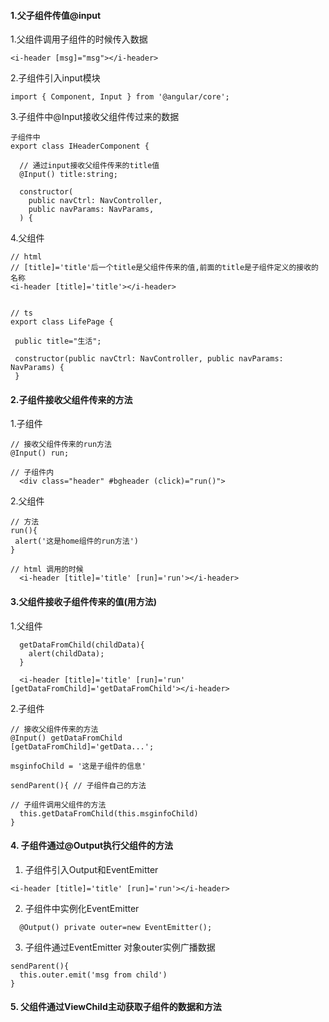 #### 1.父子组件传值@input
1.父组件调用子组件的时候传入数据
 
```
<i-header [msg]="msg"></i-header>
```
2.子组件引入input模块
 
```
import { Component, Input } from '@angular/core';
```
3.子组件中@Input接收父组件传过来的数据

```
子组件中
export class IHeaderComponent {

  // 通过input接收父组件传来的title值
  @Input() title:string;

  constructor(
    public navCtrl: NavController,
    public navParams: NavParams,
  ) {
```
4.父组件
 
 ```
 // html
 // [title]='title'后一个title是父组件传来的值,前面的title是子组件定义的接收的名称
<i-header [title]='title'></i-header>
 
 
 // ts
 export class LifePage {

  public title="生活";

  constructor(public navCtrl: NavController, public navParams: NavParams) {
  }
 ```

#### 2.子组件接收父组件传来的方法
1.子组件

```
// 接收父组件传来的run方法
@Input() run;

// 子组件内
  <div class="header" #bgheader (click)="run()">
```
2.父组件

```
// 方法
run(){
 alert('这是home组件的run方法')
}

// html 调用的时候
  <i-header [title]='title' [run]='run'></i-header>
```

#### 3.父组件接收子组件传来的值(用方法)
1.父组件
```
  getDataFromChild(childData){
    alert(childData);
  }
  
  <i-header [title]='title' [run]='run' [getDataFromChild]='getDataFromChild'></i-header>

```

2.子组件
```
// 接收父组件传来的方法
@Input() getDataFromChild 
[getDataFromChild]='getData...';

msginfoChild = '这是子组件的信息'

sendParent(){ // 子组件自己的方法

// 子组件调用父组件的方法
  this.getDataFromChild(this.msginfoChild)
}
```

#### 4. 子组件通过@Output执行父组件的方法
1. 子组件引入Output和EventEmitter
```
<i-header [title]='title' [run]='run'></i-header>
```

2. 子组件中实例化EventEmitter

```
  @Output() private outer=new EventEmitter();
```

3. 子组件通过EventEmitter 对象outer实例广播数据

```
sendParent(){
  this.outer.emit('msg from child')
}
```
#### 5. 父组件通过ViewChild主动获取子组件的数据和方法
